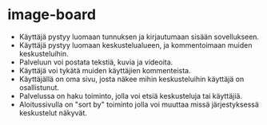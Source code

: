 # image-board

- Käyttäjä pystyy luomaan tunnuksen ja kirjautumaan sisään sovellukseen.
- Käyttäjä pystyy luomaan keskustelualueen, ja kommentoimaan muiden keskusteluihin.
- Palveluun voi postata tekstiä, kuvia ja videoita.
- Käyttäjä voi tykätä muiden käyttäjien kommenteista.
- Käyttäjällä on oma sivu, josta näkee mihin keskusteluihin käyttäjä on osallistunut.
- Palvelussa on haku toiminto, jolla voi etsiä keskusteluja tai käyttäjiä.
- Aloitussivulla on "sort by" toiminto jolla voi muuttaa missä järjestyksessä keskustelut näkyvät.
